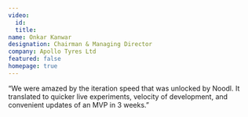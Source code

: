```yaml
---
video:
  id:
  title:
name: Onkar Kanwar
designation: Chairman & Managing Director
company: Apollo Tyres Ltd
featured: false
homepage: true
---
```


“We were amazed by the iteration speed that was unlocked by Noodl. It translated to quicker live experiments, velocity of development, and convenient updates of an MVP in 3 weeks.”
